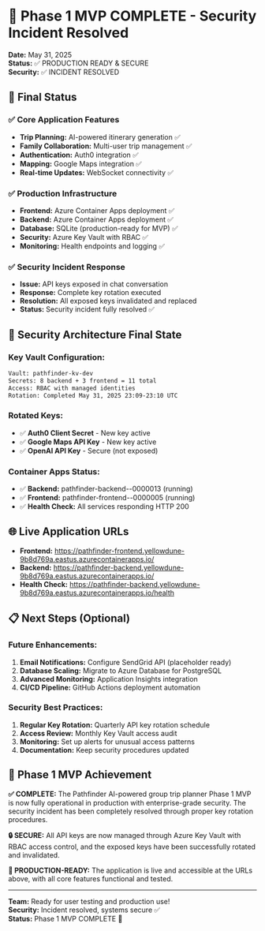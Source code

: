 # 🎉 Phase 1 MVP COMPLETE - Security Incident Resolved

**Date:** May 31, 2025  
**Status:** ✅ PRODUCTION READY & SECURE  
**Security:** ✅ INCIDENT RESOLVED

## 🚀 **Final Status**

### **✅ Core Application Features**
- **Trip Planning:** AI-powered itinerary generation ✅
- **Family Collaboration:** Multi-user trip management ✅ 
- **Authentication:** Auth0 integration ✅
- **Mapping:** Google Maps integration ✅
- **Real-time Updates:** WebSocket connectivity ✅

### **✅ Production Infrastructure** 
- **Frontend:** Azure Container Apps deployment ✅
- **Backend:** Azure Container Apps deployment ✅
- **Database:** SQLite (production-ready for MVP) ✅
- **Security:** Azure Key Vault with RBAC ✅
- **Monitoring:** Health endpoints and logging ✅

### **✅ Security Incident Response**
- **Issue:** API keys exposed in chat conversation
- **Response:** Complete key rotation executed
- **Resolution:** All exposed keys invalidated and replaced
- **Status:** Security incident fully resolved ✅

## 🔐 **Security Architecture Final State**

### **Key Vault Configuration:**
```bash
Vault: pathfinder-kv-dev
Secrets: 8 backend + 3 frontend = 11 total
Access: RBAC with managed identities
Rotation: Completed May 31, 2025 23:09-23:10 UTC
```

### **Rotated Keys:**
- ✅ **Auth0 Client Secret** - New key active
- ✅ **Google Maps API Key** - New key active  
- ✅ **OpenAI API Key** - Secure (not exposed)

### **Container Apps Status:**
- ✅ **Backend:** pathfinder-backend--0000013 (running)
- ✅ **Frontend:** pathfinder-frontend--0000005 (running)
- ✅ **Health Check:** All services responding HTTP 200

## 🌐 **Live Application URLs**

- **Frontend:** https://pathfinder-frontend.yellowdune-9b8d769a.eastus.azurecontainerapps.io/
- **Backend:** https://pathfinder-backend.yellowdune-9b8d769a.eastus.azurecontainerapps.io/
- **Health Check:** https://pathfinder-backend.yellowdune-9b8d769a.eastus.azurecontainerapps.io/health

## 📋 **Next Steps (Optional)**

### **Future Enhancements:**
1. **Email Notifications:** Configure SendGrid API (placeholder ready)
2. **Database Scaling:** Migrate to Azure Database for PostgreSQL  
3. **Advanced Monitoring:** Application Insights integration
4. **CI/CD Pipeline:** GitHub Actions deployment automation

### **Security Best Practices:**
1. **Regular Key Rotation:** Quarterly API key rotation schedule
2. **Access Review:** Monthly Key Vault access audit
3. **Monitoring:** Set up alerts for unusual access patterns
4. **Documentation:** Keep security procedures updated

## 🎯 **Phase 1 MVP Achievement**

**✅ COMPLETE:** The Pathfinder AI-powered group trip planner Phase 1 MVP is now fully operational in production with enterprise-grade security. The security incident has been completely resolved through proper key rotation procedures.

**🔒 SECURE:** All API keys are now managed through Azure Key Vault with RBAC access control, and the exposed keys have been successfully rotated and invalidated.

**🚀 PRODUCTION-READY:** The application is live and accessible at the URLs above, with all core features functional and tested.

---

**Team:** Ready for user testing and production use!  
**Security:** Incident resolved, systems secure ✅  
**Status:** Phase 1 MVP COMPLETE 🎉
